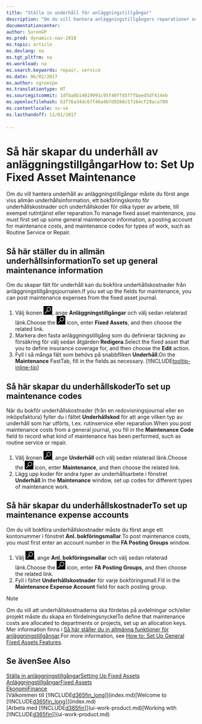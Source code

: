 ```yaml
---
title: "Ställa in underhåll för anläggningstillgångar"
description: "Om du vill hantera anläggningstillgångars reparationer och service, kan du ange allmän underhållsinformation, koder för typen av arbete och ett bokföringskonto för kostnader."
documentationcenter: 
author: SorenGP
ms.prod: dynamics-nav-2018
ms.topic: article
ms.devlang: na
ms.tgt_pltfrm: na
ms.workload: na
ms.search.keywords: repair, service
ms.date: 06/02/2017
ms.author: sgroespe
ms.translationtype: HT
ms.sourcegitcommit: 1dfba8b14019991c95f40ffd5f7fbaed5df414eb
ms.openlocfilehash: b3776a34dc6ff46a4b7d9260c57164cf29aca709
ms.contentlocale: sv-se
ms.lasthandoff: 12/01/2017

---
```

# <a name="how-to-set-up-fixed-asset-maintenance"></a><span data-ttu-id="77529-103">Så här skapar du underhåll av anläggningstillgångar</span><span class="sxs-lookup"><span data-stu-id="77529-103">How to: Set Up Fixed Asset Maintenance</span></span>
<span data-ttu-id="77529-104">Om du vill hantera underhåll av anläggningstillgångar måste du först ange viss allmän underhållsinformation, ett bokföringskonto för underhållskostnader och underhållskoder för olika typer av arbete, till exempel rutintjänst eller reparation.</span><span class="sxs-lookup"><span data-stu-id="77529-104">To manage fixed asset maintenance, you must first set up some general maintenance information, a posting account for maintenance costs, and maintenance codes for types of work, such as Routine Service or Repair.</span></span>

## <a name="to-set-up-general-maintenance-information"></a><span data-ttu-id="77529-105">Så här ställer du in allmän underhållsinformation</span><span class="sxs-lookup"><span data-stu-id="77529-105">To set up general maintenance information</span></span>
<span data-ttu-id="77529-106">Om du skapar fält för underhåll kan du bokföra underhållskostnader från anläggningstillgångsjournalen.</span><span class="sxs-lookup"><span data-stu-id="77529-106">If you set up the fields for maintenance, you can post maintenance expenses from the fixed asset journal.</span></span>

1. <span data-ttu-id="77529-107">Välj ikonen ![Söka efter sida eller rapport](media/ui-search/search_small.png "ikonen Söka efter sida eller rapport"), ange **Anläggningstillgångar** och välj sedan relaterad länk.</span><span class="sxs-lookup"><span data-stu-id="77529-107">Choose the ![Search for Page or Report](media/ui-search/search_small.png "Search for Page or Report icon") icon, enter **Fixed Assets**, and then choose the related link.</span></span>
2. <span data-ttu-id="77529-108">Markera den fasta anläggningstillgång som du definierar täckning av försäkring för välj sedan åtgärden **Redigera**.</span><span class="sxs-lookup"><span data-stu-id="77529-108">Select the fixed asset that you to define insurance coverage for, and then choose the **Edit** action.</span></span>
3. <span data-ttu-id="77529-109">Fyll i så många fält som behövs på snabbfliken **Underhåll**.</span><span class="sxs-lookup"><span data-stu-id="77529-109">On the **Maintenance** FastTab, fill in the fields as necessary.</span></span> [!INCLUDE[tooltip-inline-tip](includes/tooltip-inline-tip_md.md)]

## <a name="to-set-up-maintenance-codes"></a><span data-ttu-id="77529-110">Så här skapar du underhållskoder</span><span class="sxs-lookup"><span data-stu-id="77529-110">To set up maintenance codes</span></span>
<span data-ttu-id="77529-111">När du bokför underhållskostnader (från en redovisningsjournal eller en inköpsfaktura) fyller du i fältet **Underhållskod** för att ange vilken typ av underhåll som har utförts, t.ex. rutinservice eller reparation.</span><span class="sxs-lookup"><span data-stu-id="77529-111">When you post maintenance costs from a general journal, you fill in the **Maintenance Code** field to record what kind of maintenance has been performed, such as routine service or repair.</span></span>

1. <span data-ttu-id="77529-112">Välj ikonen ![Söka efter sida eller rapport](media/ui-search/search_small.png "ikonen Söka efter sida eller rapport"), ange **Underhåll** och välj sedan relaterad länk.</span><span class="sxs-lookup"><span data-stu-id="77529-112">Choose the ![Search for Page or Report](media/ui-search/search_small.png "Search for Page or Report icon") icon, enter **Maintenance**, and then choose the related link.</span></span>
2. <span data-ttu-id="77529-113">Lägg upp koder för andra typer av underhållsarbete i fönstret **Underhåll**.</span><span class="sxs-lookup"><span data-stu-id="77529-113">In the **Maintenance** window, set up codes for different types of maintenance work.</span></span>

## <a name="to-set-up-maintenance-expense-accounts"></a><span data-ttu-id="77529-114">Så här skapar du underhållskostnader</span><span class="sxs-lookup"><span data-stu-id="77529-114">To set up maintenance expense accounts</span></span>
<span data-ttu-id="77529-115">Om du vill bokföra underhållskostnader måste du först ange ett kontonummer i fönstret **Anl. bokföringsmallar**.</span><span class="sxs-lookup"><span data-stu-id="77529-115">To post maintenance costs, you must first enter an account number in the **FA Posting Groups** window.</span></span>

1. <span data-ttu-id="77529-116">Välj ![Söka efter sida eller rapport](media/ui-search/search_small.png "ikonen Söka efter sida eller rapport"), ange **Anl. bokföringsmallar** och välj sedan relaterad länk.</span><span class="sxs-lookup"><span data-stu-id="77529-116">Choose the ![Search for Page or Report](media/ui-search/search_small.png "Search for Page or Report icon") icon, enter **FA Posting Groups**, and then choose the related link.</span></span>
2. <span data-ttu-id="77529-117">Fyll i fältet **Underhållskostnader** för varje bokföringsmall.</span><span class="sxs-lookup"><span data-stu-id="77529-117">Fill in the **Maintenance Expense Account** field for each posting group.</span></span>

> [!NOTE]  
>   <span data-ttu-id="77529-118">Om du vill att underhållskostnaderna ska fördelas på avdelningar och/eller projekt måste du skapa en fördelningsnyckel</span><span class="sxs-lookup"><span data-stu-id="77529-118">To define that maintenance costs are allocated to departments or projects, set up an allocation keys.</span></span> <span data-ttu-id="77529-119">Mer information finns i [Så här ställer du in allmänna funktioner för anläggningstillgångar](fa-how-setup-general.md).</span><span class="sxs-lookup"><span data-stu-id="77529-119">For more information, see [How to: Set Up General Fixed Assets Features](fa-how-setup-general.md).</span></span>

## <a name="see-also"></a><span data-ttu-id="77529-120">Se även</span><span class="sxs-lookup"><span data-stu-id="77529-120">See Also</span></span>
[<span data-ttu-id="77529-121">Ställa in anläggningstillgångar</span><span class="sxs-lookup"><span data-stu-id="77529-121">Setting Up Fixed Assets</span></span>](fa-setup.md)  
[<span data-ttu-id="77529-122">Anläggningstillgångar</span><span class="sxs-lookup"><span data-stu-id="77529-122">Fixed Assets</span></span>](fa-manage.md)  
[<span data-ttu-id="77529-123">Ekonomi</span><span class="sxs-lookup"><span data-stu-id="77529-123">Finance</span></span>](finance.md)  
<span data-ttu-id="77529-124">[Välkommen till [!INCLUDE[d365fin_long](includes/d365fin_long_md.md)]](index.md)</span><span class="sxs-lookup"><span data-stu-id="77529-124">[Welcome to [!INCLUDE[d365fin_long](includes/d365fin_long_md.md)]](index.md)</span></span>  
<span data-ttu-id="77529-125">[Arbeta med [!INCLUDE[d365fin](includes/d365fin_md.md)]](ui-work-product.md)</span><span class="sxs-lookup"><span data-stu-id="77529-125">[Working with [!INCLUDE[d365fin](includes/d365fin_md.md)]](ui-work-product.md)</span></span>

